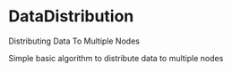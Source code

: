 # DataDistribution
Distributing Data To Multiple Nodes


Simple basic algorithm to distribute data to multiple nodes

